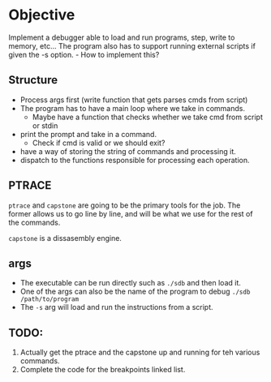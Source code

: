 # Objective
Implement a debugger able to load and run programs, step, write to memory, etc...
The program also has to support running external scripts if given the -s option.
	- How to implement this?

## Structure
- Process args first (write function that gets parses cmds from script)
- The program has to have a main loop where we take in commands.
	- Maybe have a function that checks whether we take cmd from script or stdin
- print the prompt and take in a command.
	- Check if cmd is valid or we should exit?
- have a way of storing the string of commands and processing it.
- dispatch to the functions responsible for processing each operation.


## PTRACE
`ptrace` and `capstone` are going to be the primary tools for the job. The 
former allows us  to go line by line, and will be what we use for the rest
of the commands.

`capstone` is a dissasembly engine.

## args
- The executable can be run directly such as `./sdb` and then load it.
- One of the args can also be the name of the program to debug `./sdb /path/to/program`
- The `-s` arg will load and run the instructions from a script.



## TODO: 
1. Actually get the ptrace and the capstone up and running 
for teh various commands.
2. Complete the code for the breakpoints linked list.